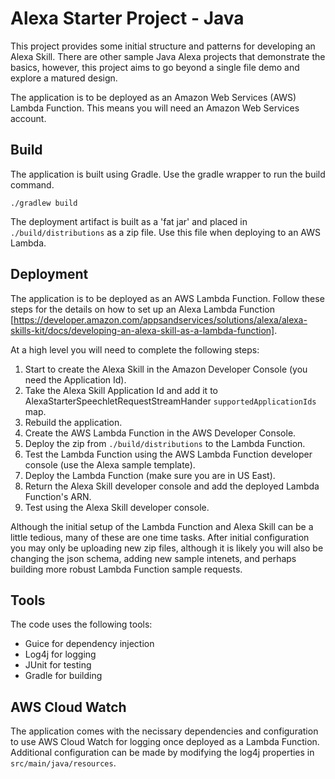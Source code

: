 # Alexa Starter Project - Java

This project provides some initial structure and patterns for developing an Alexa Skill. There are other sample Java Alexa projects that demonstrate the basics, however, this project aims to go beyond a single file demo and explore a matured design.

The application is to be deployed as an Amazon Web Services (AWS) Lambda Function. This means you will need an Amazon Web Services account.

## Build

The application is built using Gradle. Use the gradle wrapper to run the build command.

    ./gradlew build

The deployment artifact is built as a 'fat jar' and placed in `./build/distributions` as a zip file. Use this file when deploying to an AWS Lambda.

## Deployment

The application is to be deployed as an AWS Lambda Function. Follow these steps for the details on how to set up an Alexa Lambda Function [https://developer.amazon.com/appsandservices/solutions/alexa/alexa-skills-kit/docs/developing-an-alexa-skill-as-a-lambda-function].

At a high level you will need to complete the following steps:

1. Start to create the Alexa Skill in the Amazon Developer Console (you need the Application Id).
1. Take the Alexa Skill Application Id and add it to AlexaStarterSpeechletRequestStreamHander `supportedApplicationIds` map.
1. Rebuild the application.
1. Create the AWS Lambda Function in the AWS Developer Console.
1. Deploy the zip from `./build/distributions` to the Lambda Function.
1. Test the Lambda Function using the AWS Lambda Function developer console (use the Alexa sample template).
1. Deploy the Lambda Function (make sure you are in US East).
1. Return the Alexa Skill developer console and add the deployed Lambda Function's ARN.
1. Test using the Alexa Skill developer console.

Although the initial setup of the Lambda Function and Alexa Skill can be a little tedious, many of these are one time tasks. After initial configuration you may only be uploading new zip files, although it is likely you will also be changing the json schema, adding new sample intenets, and perhaps building more robust Lambda Function sample requests.

## Tools

The code uses the following tools:

- Guice for dependency injection
- Log4j for logging
- JUnit for testing
- Gradle for building

## AWS Cloud Watch

The application comes with the necissary dependencies and configuration to use AWS Cloud Watch for logging once deployed as a Lambda Function. Additional configuration can be made by modifying the log4j properties in `src/main/java/resources`.
